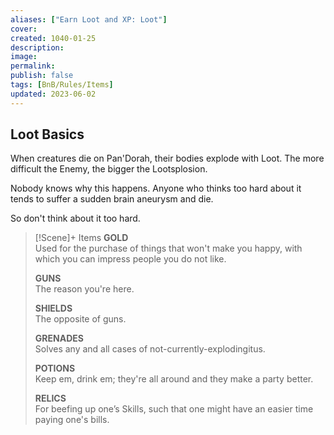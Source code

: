 ```yaml
---
aliases: ["Earn Loot and XP: Loot"]
cover: 
created: 1040-01-25
description: 
image: 
permalink: 
publish: false
tags: [BnB/Rules/Items]
updated: 2023-06-02
---
```


## Loot Basics

When creatures die on Pan'Dorah, their bodies explode with Loot. The more difficult the Enemy, the bigger the Lootsplosion.

Nobody knows why this happens. Anyone who thinks too hard about it tends to suffer a sudden brain aneurysm and die.

So don't think about it too hard.

> [!Scene]+  Items
> **GOLD**  
> Used for the purchase of things that won't make you happy, with which you can impress people you do not like.
>
> **GUNS**  
> The reason you're here.
> 
> **SHIELDS**  
> The opposite of guns.
>
> **GRENADES**  
> Solves any and all cases of not-currently-explodingitus.
> 
> **POTIONS**  
> Keep em, drink em; they're all around and they make a party better.
> 
> **RELICS**  
> For beefing up one’s Skills, such that one might have an easier time paying one's bills.
